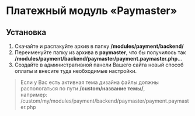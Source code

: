 # Платежный модуль «Paymaster»
## Установка

1. Скачайте и распакуйте архив в папку **/modules/payment/backend/**
2. Переименуйте папку из архива в **paymaster**, что бы получилось так **/modules/payment/backend/paymaster/payment.paymaster.php**...
3. Создайте в административной панели Вашего сайта новый способ оплаты и внесите туда необходимые настройки.

> Если у Вас есть активная тема дизайна файлы должны распологаться по пути **/custom/название темы/**,  
   например: /custom/my/modules/payment/backend/paymaster/payment.paymaster.php

